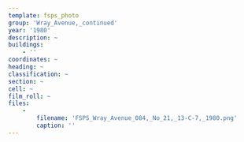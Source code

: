 ```yaml
---
template: fsps_photo
group: 'Wray_Avenue,_continued'
year: '1980'
description: ~
buildings:
    - ''
coordinates: ~
heading: ~
classification: ~
section: ~
cell: ~
film_roll: ~
files:
    -
        filename: 'FSPS_Wray_Avenue_084,_No_21,_13-C-7,_1980.png'
        caption: ''
---
```

